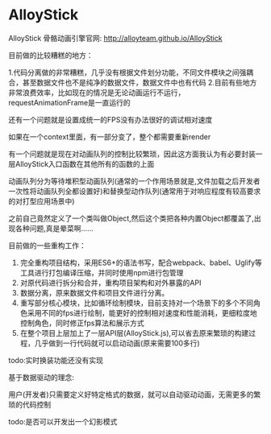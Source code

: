 AlloyStick
==========

AlloyStick 骨骼动画引擎官网: http://alloyteam.github.io/AlloyStick


目前做的比较糟糕的地方：

1.代码分离做的非常糟糕，几乎没有根据文件划分功能，不同文件模块之间强耦合，甚至数据文件也不是纯净的数据文件，数据文件中也有代码
2.目前有些地方非常浪费效率，比如现在的情况是无论动画运行不运行，requestAnimationFrame是一直运行的

还有一个问题就是设置成统一的FPS没有办法很好的调试相对速度

如果在一个context里面，有一部分变了，整个都需要重新render

有一个问题就是现在对动画队列的控制比较繁琐，因此这方面我认为有必要封装一层AlloyStick入口函数在其他所有的函数的上面

动画队列分为等待堆积型动画队列(通常的一个作用场景就是,文件加载之后开发者一次性将动画队列全都设置好)和替换型动作队列(通常用于对响应程度有较高要求的对打型应用场景中)

之前自己竟然定义了一个类叫做Object,然后这个类把各种内置Object都覆盖了,出现各种问题,真是晕菜啊......

目前做的一些重构工作：

1. 完全重构项目结构，采用ES6+的语法书写，配合webpack、babel、Uglify等工具进行打包编译压缩，并同时使用npm进行包管理
2. 对原代码进行拆分和合并，重构项目架构和对外暴露的API
3. 数据分离，原来数据文件和项目文件进行分离。
4. 重写部分核心模块，比如循环绘制模块，目前支持对一个场景下的多个不同角色采用不同的fps进行绘制，能更好的控制相对速度和性能消耗，更细粒度地控制角色，同时修正fps算法和展示方式
5. 在整个项目上层加上了一层API层(AlloyStick.js),可以省去原来繁琐的构建过程，几乎做到一行代码就可以启动动画(原来需要100多行)

todo:实时换装功能还没有实现

基于数据驱动的理念:

用户(开发者)只需要定义好特定格式的数据，就可以自动驱动动画，无需更多的繁琐的代码控制

todo:是否可以开发出一个幻影模式